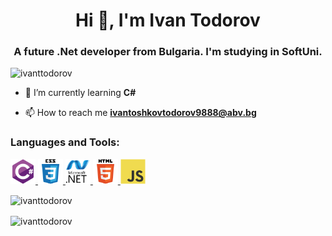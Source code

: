 <h1 align="center">Hi 👋, I'm Ivan Todorov</h1>
<h3 align="center">A future .Net developer from Bulgaria. I'm studying in SoftUni.</h3>

<p align="left"> <img src="https://komarev.com/ghpvc/?username=ivanttodorov&label=Profile%20views&color=0e75b6&style=flat" alt="ivanttodorov" /> </p>

- 🌱 I’m currently learning **C#**

- 📫 How to reach me **ivantoshkovtodorov9888@abv.bg**

<p align="left">
</p>

<h3 align="left">Languages and Tools:</h3>
<p align="left"> <a href="https://www.w3schools.com/cs/" target="_blank" rel="noreferrer"> <img src="https://raw.githubusercontent.com/devicons/devicon/master/icons/csharp/csharp-original.svg" alt="csharp" width="40" height="40"/> </a> <a href="https://www.w3schools.com/css/" target="_blank" rel="noreferrer"> <img src="https://raw.githubusercontent.com/devicons/devicon/master/icons/css3/css3-original-wordmark.svg" alt="css3" width="40" height="40"/> </a> <a href="https://dotnet.microsoft.com/" target="_blank" rel="noreferrer"> <img src="https://raw.githubusercontent.com/devicons/devicon/master/icons/dot-net/dot-net-original-wordmark.svg" alt="dotnet" width="40" height="40"/> </a> <a href="https://www.w3.org/html/" target="_blank" rel="noreferrer"> <img src="https://raw.githubusercontent.com/devicons/devicon/master/icons/html5/html5-original-wordmark.svg" alt="html5" width="40" height="40"/> </a> <a href="https://developer.mozilla.org/en-US/docs/Web/JavaScript" target="_blank" rel="noreferrer"> <img src="https://raw.githubusercontent.com/devicons/devicon/master/icons/javascript/javascript-original.svg" alt="javascript" width="40" height="40"/> </a> </p>

<p><img align="center" src="https://github-readme-stats.vercel.app/api/top-langs?username=ivanttodorov&show_icons=true&locale=en&layout=compact" alt="ivanttodorov" /></p>

<p><img align="center" src="https://github-readme-streak-stats.herokuapp.com/?user=ivanttodorov&" alt="ivanttodorov" /></p>
